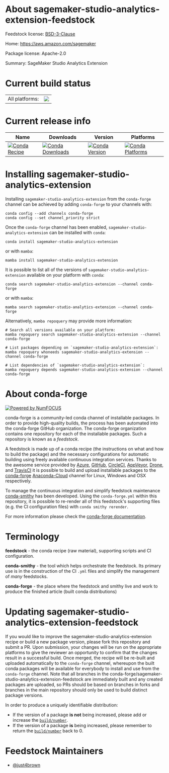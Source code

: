 About sagemaker-studio-analytics-extension-feedstock
====================================================

Feedstock license: [BSD-3-Clause](https://github.com/conda-forge/sagemaker-studio-analytics-extension-feedstock/blob/main/LICENSE.txt)

Home: https://aws.amazon.com/sagemaker

Package license: Apache-2.0

Summary: SageMaker Studio Analytics Extension

Current build status
====================


<table><tr><td>All platforms:</td>
    <td>
      <a href="https://dev.azure.com/conda-forge/feedstock-builds/_build/latest?definitionId=20365&branchName=main">
        <img src="https://dev.azure.com/conda-forge/feedstock-builds/_apis/build/status/sagemaker-studio-analytics-extension-feedstock?branchName=main">
      </a>
    </td>
  </tr>
</table>

Current release info
====================

| Name | Downloads | Version | Platforms |
| --- | --- | --- | --- |
| [![Conda Recipe](https://img.shields.io/badge/recipe-sagemaker--studio--analytics--extension-green.svg)](https://anaconda.org/conda-forge/sagemaker-studio-analytics-extension) | [![Conda Downloads](https://img.shields.io/conda/dn/conda-forge/sagemaker-studio-analytics-extension.svg)](https://anaconda.org/conda-forge/sagemaker-studio-analytics-extension) | [![Conda Version](https://img.shields.io/conda/vn/conda-forge/sagemaker-studio-analytics-extension.svg)](https://anaconda.org/conda-forge/sagemaker-studio-analytics-extension) | [![Conda Platforms](https://img.shields.io/conda/pn/conda-forge/sagemaker-studio-analytics-extension.svg)](https://anaconda.org/conda-forge/sagemaker-studio-analytics-extension) |

Installing sagemaker-studio-analytics-extension
===============================================

Installing `sagemaker-studio-analytics-extension` from the `conda-forge` channel can be achieved by adding `conda-forge` to your channels with:

```
conda config --add channels conda-forge
conda config --set channel_priority strict
```

Once the `conda-forge` channel has been enabled, `sagemaker-studio-analytics-extension` can be installed with `conda`:

```
conda install sagemaker-studio-analytics-extension
```

or with `mamba`:

```
mamba install sagemaker-studio-analytics-extension
```

It is possible to list all of the versions of `sagemaker-studio-analytics-extension` available on your platform with `conda`:

```
conda search sagemaker-studio-analytics-extension --channel conda-forge
```

or with `mamba`:

```
mamba search sagemaker-studio-analytics-extension --channel conda-forge
```

Alternatively, `mamba repoquery` may provide more information:

```
# Search all versions available on your platform:
mamba repoquery search sagemaker-studio-analytics-extension --channel conda-forge

# List packages depending on `sagemaker-studio-analytics-extension`:
mamba repoquery whoneeds sagemaker-studio-analytics-extension --channel conda-forge

# List dependencies of `sagemaker-studio-analytics-extension`:
mamba repoquery depends sagemaker-studio-analytics-extension --channel conda-forge
```


About conda-forge
=================

[![Powered by
NumFOCUS](https://img.shields.io/badge/powered%20by-NumFOCUS-orange.svg?style=flat&colorA=E1523D&colorB=007D8A)](https://numfocus.org)

conda-forge is a community-led conda channel of installable packages.
In order to provide high-quality builds, the process has been automated into the
conda-forge GitHub organization. The conda-forge organization contains one repository
for each of the installable packages. Such a repository is known as a *feedstock*.

A feedstock is made up of a conda recipe (the instructions on what and how to build
the package) and the necessary configurations for automatic building using freely
available continuous integration services. Thanks to the awesome service provided by
[Azure](https://azure.microsoft.com/en-us/services/devops/), [GitHub](https://github.com/),
[CircleCI](https://circleci.com/), [AppVeyor](https://www.appveyor.com/),
[Drone](https://cloud.drone.io/welcome), and [TravisCI](https://travis-ci.com/)
it is possible to build and upload installable packages to the
[conda-forge](https://anaconda.org/conda-forge) [Anaconda-Cloud](https://anaconda.org/)
channel for Linux, Windows and OSX respectively.

To manage the continuous integration and simplify feedstock maintenance
[conda-smithy](https://github.com/conda-forge/conda-smithy) has been developed.
Using the ``conda-forge.yml`` within this repository, it is possible to re-render all of
this feedstock's supporting files (e.g. the CI configuration files) with ``conda smithy rerender``.

For more information please check the [conda-forge documentation](https://conda-forge.org/docs/).

Terminology
===========

**feedstock** - the conda recipe (raw material), supporting scripts and CI configuration.

**conda-smithy** - the tool which helps orchestrate the feedstock.
                   Its primary use is in the construction of the CI ``.yml`` files
                   and simplify the management of *many* feedstocks.

**conda-forge** - the place where the feedstock and smithy live and work to
                  produce the finished article (built conda distributions)


Updating sagemaker-studio-analytics-extension-feedstock
=======================================================

If you would like to improve the sagemaker-studio-analytics-extension recipe or build a new
package version, please fork this repository and submit a PR. Upon submission,
your changes will be run on the appropriate platforms to give the reviewer an
opportunity to confirm that the changes result in a successful build. Once
merged, the recipe will be re-built and uploaded automatically to the
`conda-forge` channel, whereupon the built conda packages will be available for
everybody to install and use from the `conda-forge` channel.
Note that all branches in the conda-forge/sagemaker-studio-analytics-extension-feedstock are
immediately built and any created packages are uploaded, so PRs should be based
on branches in forks and branches in the main repository should only be used to
build distinct package versions.

In order to produce a uniquely identifiable distribution:
 * If the version of a package **is not** being increased, please add or increase
   the [``build/number``](https://docs.conda.io/projects/conda-build/en/latest/resources/define-metadata.html#build-number-and-string).
 * If the version of a package **is** being increased, please remember to return
   the [``build/number``](https://docs.conda.io/projects/conda-build/en/latest/resources/define-metadata.html#build-number-and-string)
   back to 0.

Feedstock Maintainers
=====================

* [@just4brown](https://github.com/just4brown/)


<!-- dummy commit to enable rerendering -->

